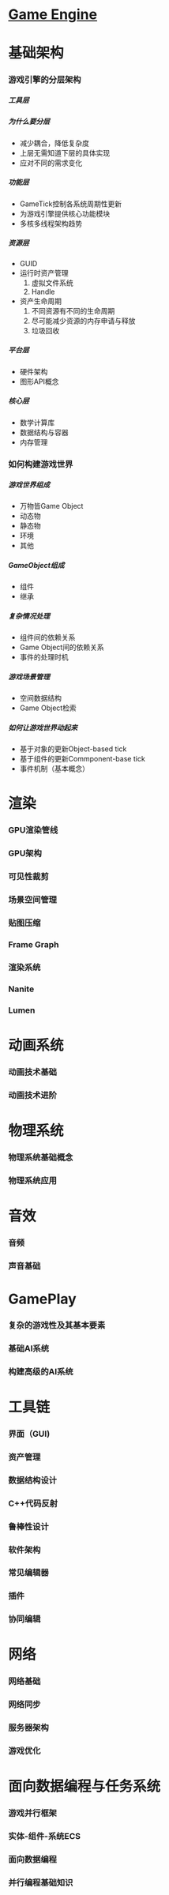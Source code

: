# [Game Engine]()

# 基础架构

###  游戏引擎的分层架构
##### 工具层
##### 为什么要分层
*  减少耦合，降低复杂度
*  上层无需知道下层的具体实现
*  应对不同的需求变化
##### 功能层
*  GameTick控制各系统周期性更新
*  为游戏引擎提供核心功能模块
*  多核多线程架构趋势
##### 资源层
*  GUID
*  运行时资产管理
    1.  虚拟文件系统
    2.  Handle
*  资产生命周期
    1.    不同资源有不同的生命周期
    2.    尽可能减少资源的内存申请与释放
    3.    垃圾回收
   
##### 平台层
*    硬件架构
*    图形API概念
##### 核心层
*    数学计算库
*    数据结构与容器
*    内存管理


###  如何构建游戏世界
##### 游戏世界组成
*    万物皆Game Object
*    动态物
*    静态物
*    环境
*    其他
##### GameObject组成
*    组件
*    继承
##### 复杂情况处理
*    组件间的依赖关系
*    Game Object间的依赖关系
*    事件的处理时机
##### 游戏场景管理
*    空间数据结构
*    Game Object检索
##### 如何让游戏世界动起来
*    基于对象的更新Object-based tick
*    基于组件的更新Commponent-base tick
*    事件机制（基本概念）


# 渲染

### GPU渲染管线
### GPU架构
### 可见性裁剪
### 场景空间管理
### 贴图压缩
### Frame Graph
### 渲染系统
### Nanite
### Lumen





# 动画系统

### 动画技术基础
### 动画技术进阶

# 物理系统

### 物理系统基础概念
### 物理系统应用

# 音效

### 音频
### 声音基础

# GamePlay

### 复杂的游戏性及其基本要素
### 基础AI系统
### 构建高级的AI系统

# 工具链

### 界面（GUI)
### 资产管理
### 数据结构设计
### C++代码反射
### 鲁棒性设计
### 软件架构
### 常见编辑器
### 插件
### 协同编辑



# 网络

### 网络基础
### 网络同步
### 服务器架构
### 游戏优化

# 面向数据编程与任务系统

### 游戏并行框架
### 实体-组件-系统ECS
### 面向数据编程
### 并行编程基础知识
